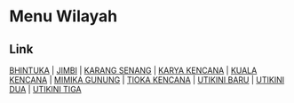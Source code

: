 # Menu Wilayah

## Link

[BHINTUKA](https://github.com/gigit-pemilu/pemilu-2024-94-papua-tengah/tree/main/pilpres/hitung-suara/sub/94-papua-tengah/sub/04-mimika/sub/09-kuala-kencana/sub/2004-bhintuka)
 | 
[JIMBI](https://github.com/gigit-pemilu/pemilu-2024-94-papua-tengah/tree/main/pilpres/hitung-suara/sub/94-papua-tengah/sub/04-mimika/sub/09-kuala-kencana/sub/2010-jimbi)
 | 
[KARANG SENANG](https://github.com/gigit-pemilu/pemilu-2024-94-papua-tengah/tree/main/pilpres/hitung-suara/sub/94-papua-tengah/sub/04-mimika/sub/09-kuala-kencana/sub/1002-karang-senang)
 | 
[KARYA KENCANA](https://github.com/gigit-pemilu/pemilu-2024-94-papua-tengah/tree/main/pilpres/hitung-suara/sub/94-papua-tengah/sub/04-mimika/sub/09-kuala-kencana/sub/2007-karya-kencana)
 | 
[KUALA KENCANA](https://github.com/gigit-pemilu/pemilu-2024-94-papua-tengah/tree/main/pilpres/hitung-suara/sub/94-papua-tengah/sub/04-mimika/sub/09-kuala-kencana/sub/1001-kuala-kencana)
 | 
[MIMIKA GUNUNG](https://github.com/gigit-pemilu/pemilu-2024-94-papua-tengah/tree/main/pilpres/hitung-suara/sub/94-papua-tengah/sub/04-mimika/sub/09-kuala-kencana/sub/2006-mimika-gunung)
 | 
[TIOKA KENCANA](https://github.com/gigit-pemilu/pemilu-2024-94-papua-tengah/tree/main/pilpres/hitung-suara/sub/94-papua-tengah/sub/04-mimika/sub/09-kuala-kencana/sub/2005-tioka-kencana)
 | 
[UTIKINI BARU](https://github.com/gigit-pemilu/pemilu-2024-94-papua-tengah/tree/main/pilpres/hitung-suara/sub/94-papua-tengah/sub/04-mimika/sub/09-kuala-kencana/sub/2003-utikini-baru)
 | 
[UTIKINI DUA](https://github.com/gigit-pemilu/pemilu-2024-94-papua-tengah/tree/main/pilpres/hitung-suara/sub/94-papua-tengah/sub/04-mimika/sub/09-kuala-kencana/sub/2008-utikini-dua)
 | 
[UTIKINI TIGA](https://github.com/gigit-pemilu/pemilu-2024-94-papua-tengah/tree/main/pilpres/hitung-suara/sub/94-papua-tengah/sub/04-mimika/sub/09-kuala-kencana/sub/2009-utikini-tiga)

